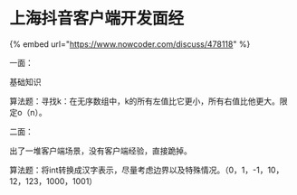 # 上海抖音客户端开发面经

{% embed url="https://www.nowcoder.com/discuss/478118" %}





一面：



基础知识



算法题：寻找k：在无序数组中，k的所有左值比它更小，所有右值比他更大。限定o（n）。



二面：



出了一堆客户端场景，没有客户端经验，直接跪掉。



算法题：将int转换成汉字表示，尽量考虑边界以及特殊情况。（0，1，-1，10，12，123，1000，1001）




